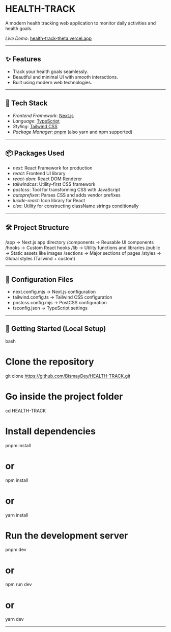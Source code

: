 # HEALTH-TRACK

A modern health tracking web application to monitor daily activities and health goals.

*Live Demo*: [health-track-theta.vercel.app](https://health-track-theta.vercel.app)

---

## ✨ Features
- Track your health goals seamlessly.
- Beautiful and minimal UI with smooth interactions.
- Built using modern web technologies.

---

## 🚀 Tech Stack
- *Frontend Framework*: [Next.js](https://nextjs.org/)
- *Language*: [TypeScript](https://www.typescriptlang.org/)
- *Styling*: [Tailwind CSS](https://tailwindcss.com/)
- *Package Manager*: [pnpm](https://pnpm.io/) (also yarn and npm supported)

---

## 📦 Packages Used
- *next*: React Framework for production
- *react*: Frontend UI library
- *react-dom*: React DOM Renderer
- *tailwindcss*: Utility-first CSS framework
- *postcss*: Tool for transforming CSS with JavaScript
- *autoprefixer*: Parses CSS and adds vendor prefixes
- *lucide-react*: Icon library for React
- *clsx*: Utility for constructing className strings conditionally

---

## 🛠 Project Structure

/app             → Next.js app directory
/components      → Reusable UI components
/hooks           → Custom React hooks
/lib             → Utility functions and libraries
/public          → Static assets like images
/sections        → Major sections of pages
/styles          → Global styles (Tailwind + custom)


---

## 📄 Configuration Files
- next.config.mjs → Next.js configuration
- tailwind.config.ts → Tailwind CSS configuration
- postcss.config.mjs → PostCSS configuration
- tsconfig.json → TypeScript settings

---

## 🚀 Getting Started (Local Setup)
bash
# Clone the repository
git clone https://github.com/BismayDey/HEALTH-TRACK.git

# Go inside the project folder
cd HEALTH-TRACK

# Install dependencies
pnpm install
# or
npm install
# or
yarn install

# Run the development server
pnpm dev
# or
npm run dev
# or
yarn dev


---
